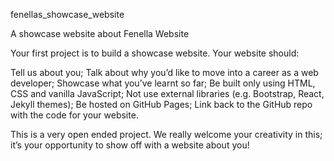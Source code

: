 fenellas_showcase_website

A showcase website about Fenella Website

Your first project is to build a showcase website. Your website should:

Tell us about you;
Talk about why you’d like to move into a career as a web developer;
Showcase what you’ve learnt so far;
Be built only using HTML, CSS and vanilla JavaScript;
Not use external libraries (e.g. Bootstrap, React, Jekyll themes);
Be hosted on GitHub Pages;
Link back to the GitHub repo with the code for your website.

This is a very open ended project. We really welcome your creativity in this; it’s your opportunity to show off with a website about you!
